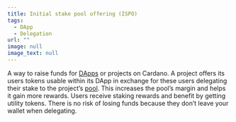 ```yaml
---
title: Initial stake pool offering (ISPO)
tags:
  - DApp
  - Delegation
url: ""
image: null
image_text: null
---
```


A way to raise funds for [DApps](https://www.essentialcardano.io/glossary/dapp) or projects on Cardano. A project offers its users tokens usable within its DApp in exchange for these users delegating their stake to the project’s [pool](https://www.essentialcardano.io/glossary/stake-pool). This increases the pool’s margin and helps it gain more rewards. Users receive staking rewards and benefit by getting utility tokens. There is no risk of losing funds because they don’t leave your wallet when delegating.

